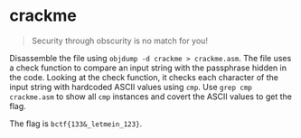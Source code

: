 # crackme

> Security through obscurity is no match for you!

Disassemble the file using `objdump -d crackme > crackme.asm`.  The file uses a check function to compare an input string with the passphrase hidden in the code. Looking at the check function, it checks each character of the input string with hardcoded ASCII values using `cmp`. Use `grep cmp crackme.asm` to show all `cmp` instances and covert the ASCII values to get the flag.

The flag is `bctf{133&_letmein_123}`.
